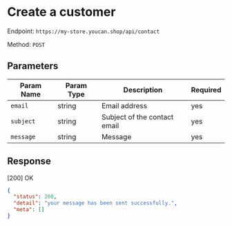 # Create a customer

Endpoint: `https://my-store.youcan.shop/api/contact`

Method: `POST`

## Parameters

| Param Name | Param Type | Description | Required |
| --- | --- | --- | --- |
| `email` | string |  Email address | yes |
| `subject` | string | Subject of the contact email | yes |
| `message` | string | Message | yes |

## Response

[200] OK

```json
{
  "status": 200,
  "detail": "your message has been sent successfully.",
  "meta": []
}
```
